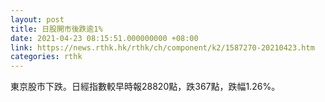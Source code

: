 ```yaml
---
layout: post
title: 日股開市後跌逾1%
date: 2021-04-23 08:15:51.000000000 +08:00
link: https://news.rthk.hk/rthk/ch/component/k2/1587270-20210423.htm
categories: rthk
---
```


東京股市下跌。日經指數較早時報28820點，跌367點，跌幅1.26%。
